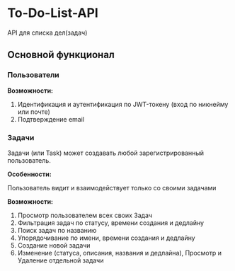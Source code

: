 # To-Do-List-API
API для списка дел(задач)
## Основной функционал
### Пользователи
**Возможности:**
1. Идентификация и аутентификация по JWT-токену (вход по никнейму или почте)
2. Подтверждение email

### Задачи
Задачи (или Task) может создавать любой зарегистрированный пользователь.

**Особенности:**

Пользователь видит и взаимодействует только со своими задачами

**Возможности:**
1. Просмотр пользователем всех своих Задач
2. Фильтрация задач по статусу, времени создания и дедлайну
3. Поиск задач по названию
4. Упорядочивание по имени, времени создания и дедлайну
5. Создание новой задачи
6. Изменение (статуса, описания, названия и дедлайна), Просмотр и Удаление отдельной задачи
